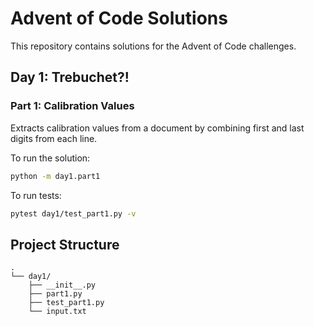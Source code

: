 # Advent of Code Solutions

This repository contains solutions for the Advent of Code challenges.

## Day 1: Trebuchet?!

### Part 1: Calibration Values
Extracts calibration values from a document by combining first and last digits from each line.

To run the solution:
```bash
python -m day1.part1
```

To run tests:
```bash
pytest day1/test_part1.py -v
```

## Project Structure
```
.
└── day1/
    ├── __init__.py
    ├── part1.py
    ├── test_part1.py
    └── input.txt
```
